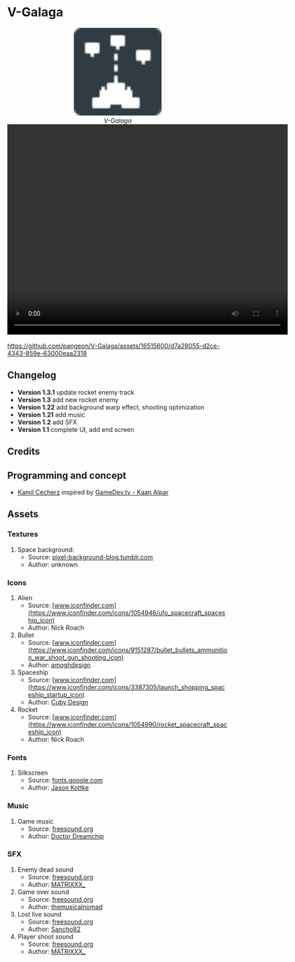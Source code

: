 # V-Galaga
<p align="center">
  <img alt="V-Galaga" src="icon.svg" width="200">
  <br>
	<em>V-Galaga</em>
	<video width="640" height="480" controls>
	<source src="video.mp4" type="video/mp4">
	Your browser does not support the video tag.
	</video>
</p>



https://github.com/pangeon/V-Galaga/assets/16515600/d7a28055-d2ce-4343-859e-63000eaa2318



## Changelog
* **Version 1.3.1** update rocket enemy track
* **Version 1.3** add new rocket enemy
* **Version 1.22** add background warp effect, shooting optimization
* **Version 1.21** add music
* **Version 1.2** add SFX
* **Version 1.1** complete UI, add end screen

## Credits 

## Programming and concept

* [Kamil Cecherz](https://cecherz.pl/) inspired by [GameDev.tv - Kaan Alpar](https://www.gamedev.tv/p/godot-complete-2d/)

## Assets

### Textures
1) Space background:
	* Source: [pixel-background-blog.tumblr.com](https://pixel-background-blog.tumblr.com/post/67090135214/here-we-go-anon-50-stars-and-skies-backgrounds)
	* Author: unknown

### Icons
1) Alien
	* Source: [www.iconfinder.com](https://www.iconfinder.com/icons/1054946/ufo_spacecraft_spaceship_icon)
	* Author: Nick Roach
2) Bullet
	* Source: [www.iconfinder.com](https://www.iconfinder.com/icons/9151287/bullet_bullets_ammunition_war_shoot_gun_shooting_icon)
	* Author: [amoghdesign](https://www.iconfinder.com/amoghdesign)
3) Spaceship
	* Source: [www.iconfinder.com](https://www.iconfinder.com/icons/3387305/launch_shopping_spaceship_startup_icon)
	* Author: [Cuby Design](https://www.iconfinder.com/WTicon)
4) Rocket
	* Source: [www.iconfinder.com](https://www.iconfinder.com/icons/1054990/rocket_spacecraft_spaceship_icon)
	* Author: Nick Roach

### Fonts
1) Silkscreen
	* Source: [fonts.google.com](https://fonts.google.com/specimen/Silkscreen)
	* Author: [Jason Kottke](https://fonts.google.com/?query=Jason+Kottke)

### Music
1) Game music
	* Source: [freesound.org](https://freesound.org/people/Doctor_Dreamchip/sounds/458087/)
	* Author: [Doctor Dreamchip](https://www.doctordreamchip.com/) 

### SFX
1) Enemy dead sound
	* Source: [freesound.org](https://freesound.org/people/MATRIXXX_/sounds/658266/)
	* Author: [MATRIXXX_](https://freesound.org/people/MATRIXXX_/)
2) Game over sound
	* Source: [freesound.org](https://freesound.org/people/themusicalnomad/sounds/253886/)
	* Author: [themusicalnomad](https://freesound.org/people/themusicalnomad/)
3) Lost live sound
	* Source: [freesound.org](https://freesound.org/people/Sancho82/sounds/78457/)
	* Author: [Sancho82](https://freesound.org/people/Sancho82/)
4) Player shoot sound
	* Source: [freesound.org](https://freesound.org/people/MATRIXXX_/sounds/413057/)
	* Author: [MATRIXXX_](https://freesound.org/people/MATRIXXX_/)
